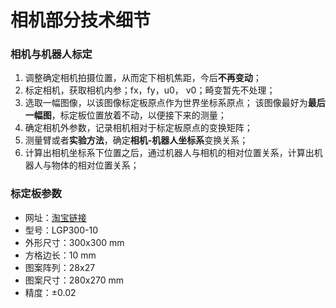 # 相机部分技术细节

### 相机与机器人标定
  1. 调整确定相机拍摄位置，从而定下相机焦距，今后**不再变动**；
  2. 标定相机，获取相机内参；fx，fy，u0， v0；畸变暂先不处理；
  3. 选取一幅图像，以该图像标定板原点作为世界坐标系原点；
      该图像最好为**最后一幅图**，标定板位置放着不动，以便接下来的测量；
  4. 确定相机外参数，记录相机相对于标定板原点的变换矩阵；
  5. 测量臂或者**实验方法**，确定**相机-机器人坐标系**变换关系；
  6. 计算出相机坐标系下位置之后，通过机器人与相机的相对位置关系，计算出机器人与物体的相对位置关系；

### 标定板参数
+ 网址：[淘宝链接](https://item.taobao.com/item.htm?spm=a1z09.2.0.0.325b2e8dTybI3S&id=558900065384&_u=51lbbuh598f9)
+ 型号：LGP300-10
+ 外形尺寸：300x300 mm
+ 方格边长：10 mm
+ 图案阵列：28x27
+ 图案尺寸：280x270 mm
+ 精度：±0.02
